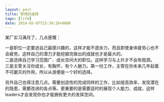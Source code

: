 ```yaml
---
layout: post
title: 职场的选择
tags: [life]
date: 2014-05-07T23:39:28+0800
---
```



某厂实习满月了，几点感慨：  

一是职位一定要选自己最感兴趣的，这样才能不遗余力，而且即使身体疲劳心也不会疲劳。这样自己的潜力才能挖掘完做出的成就也才是最大的。  
二是选择自己学习范围广、成长空间大的职位。这样学习与上升才不会有瓶颈。  
三是主管关注你成长，有胸怀，有个人魅力。第一份工作，主管在你未来几年起着不可磨灭的作用，所以从游便是一个好的选择。  

另外自己也得注意几点。需要创造性的完成同样的工作，比如提高效率，发现潜在的隐患，需要改进的各点等。更重要的是需要适时的展现个人能力、成就，这样leaders才会发现你也才能拥有更大的发挥空间。